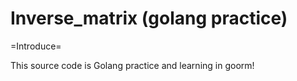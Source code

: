 # Inverse_matrix (golang practice)

=Introduce=

This source code is Golang practice and learning in goorm!
